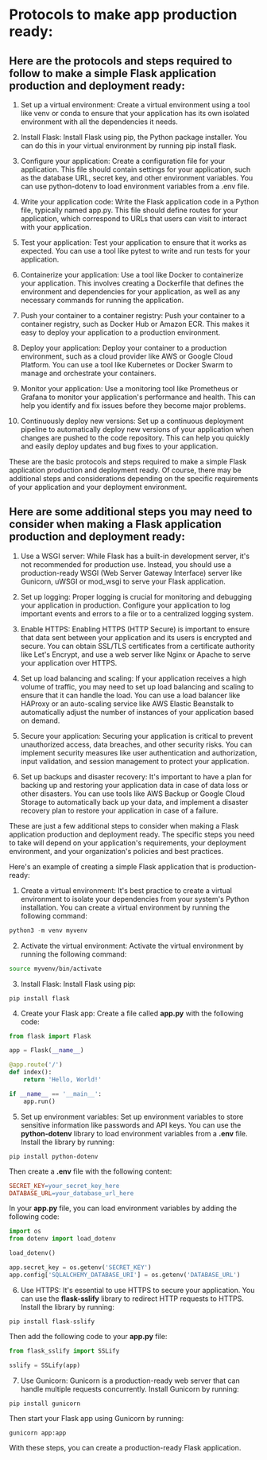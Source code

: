 # Protocols to make app production ready:

## Here are the protocols and steps required to follow to make a simple Flask application production and deployment ready:

1. Set up a virtual environment: Create a virtual environment using a tool like venv or conda to ensure that your application has its own isolated environment with all the dependencies it needs.

2. Install Flask: Install Flask using pip, the Python package installer. You can do this in your virtual environment by running pip install flask.

3. Configure your application: Create a configuration file for your application. This file should contain settings for your application, such as the database URL, secret key, and other environment variables. You can use python-dotenv to load environment variables from a .env file.

4. Write your application code: Write the Flask application code in a Python file, typically named app.py. This file should define routes for your application, which correspond to URLs that users can visit to interact with your application.

5. Test your application: Test your application to ensure that it works as expected. You can use a tool like pytest to write and run tests for your application.

6. Containerize your application: Use a tool like Docker to containerize your application. This involves creating a Dockerfile that defines the environment and dependencies for your application, as well as any necessary commands for running the application.

7. Push your container to a container registry: Push your container to a container registry, such as Docker Hub or Amazon ECR. This makes it easy to deploy your application to a production environment.

8. Deploy your application: Deploy your container to a production environment, such as a cloud provider like AWS or Google Cloud Platform. You can use a tool like Kubernetes or Docker Swarm to manage and orchestrate your containers.

9. Monitor your application: Use a monitoring tool like Prometheus or Grafana to monitor your application's performance and health. This can help you identify and fix issues before they become major problems.

10. Continuously deploy new versions: Set up a continuous deployment pipeline to automatically deploy new versions of your application when changes are pushed to the code repository. This can help you quickly and easily deploy updates and bug fixes to your application.

These are the basic protocols and steps required to make a simple Flask application production and deployment ready. Of course, there may be additional steps and considerations depending on the specific requirements of your application and your deployment environment.

## Here are some additional steps you may need to consider when making a Flask application production and deployment ready:

1. Use a WSGI server: While Flask has a built-in development server, it's not recommended for production use. Instead, you should use a production-ready WSGI (Web Server Gateway Interface) server like Gunicorn, uWSGI or mod_wsgi to serve your Flask application.

2. Set up logging: Proper logging is crucial for monitoring and debugging your application in production. Configure your application to log important events and errors to a file or to a centralized logging system.

3. Enable HTTPS: Enabling HTTPS (HTTP Secure) is important to ensure that data sent between your application and its users is encrypted and secure. You can obtain SSL/TLS certificates from a certificate authority like Let's Encrypt, and use a web server like Nginx or Apache to serve your application over HTTPS.

4. Set up load balancing and scaling: If your application receives a high volume of traffic, you may need to set up load balancing and scaling to ensure that it can handle the load. You can use a load balancer like HAProxy or an auto-scaling service like AWS Elastic Beanstalk to automatically adjust the number of instances of your application based on demand.

5. Secure your application: Securing your application is critical to prevent unauthorized access, data breaches, and other security risks. You can implement security measures like user authentication and authorization, input validation, and session management to protect your application.

6. Set up backups and disaster recovery: It's important to have a plan for backing up and restoring your application data in case of data loss or other disasters. You can use tools like AWS Backup or Google Cloud Storage to automatically back up your data, and implement a disaster recovery plan to restore your application in case of a failure.

These are just a few additional steps to consider when making a Flask application production and deployment ready. The specific steps you need to take will depend on your application's requirements, your deployment environment, and your organization's policies and best practices.

Here's an example of creating a simple Flask application that is production-ready:

1. Create a virtual environment: It's best practice to create a virtual environment to isolate your dependencies from your system's Python installation. You can create a virtual environment by running the following command:

```javascript
python3 -m venv myvenv
```

2. Activate the virtual environment: Activate the virtual environment by running the following command:

```bash
source myvenv/bin/activate
```

3. Install Flask: Install Flask using pip:

```
pip install flask
```

4. Create your Flask app: Create a file called **app.py** with the following code:

```python
from flask import Flask

app = Flask(__name__)

@app.route('/')
def index():
    return 'Hello, World!'

if __name__ == '__main__':
    app.run()
```

5. Set up environment variables: Set up environment variables to store sensitive information like passwords and API keys. You can use the **python-dotenv** library to load environment variables from a **.env** file. Install the library by running:

```
pip install python-dotenv
```

Then create a **.env** file with the following content:

```makefile
SECRET_KEY=your_secret_key_here
DATABASE_URL=your_database_url_here
```

In your **app.py** file, you can load environment variables by adding the following code:

```python
import os
from dotenv import load_dotenv

load_dotenv()

app.secret_key = os.getenv('SECRET_KEY')
app.config['SQLALCHEMY_DATABASE_URI'] = os.getenv('DATABASE_URL')
```

6. Use HTTPS: It's essential to use HTTPS to secure your application. You can use the **flask-sslify** library to redirect HTTP requests to HTTPS. Install the library by running:

```
pip install flask-sslify
```

Then add the following code to your **app.py** file:

```python
from flask_sslify import SSLify

sslify = SSLify(app)
```

7. Use Gunicorn: Gunicorn is a production-ready web server that can handle multiple requests concurrently. Install Gunicorn by running:

```
pip install gunicorn
```

Then start your Flask app using Gunicorn by running:

```
gunicorn app:app
```

With these steps, you can create a production-ready Flask application.
